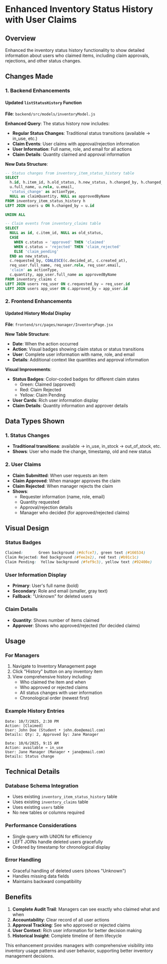 # Enhanced Inventory Status History with User Claims

## Overview
Enhanced the inventory status history functionality to show detailed information about users who claimed items, including claim approvals, rejections, and other status changes.

## Changes Made

### 1. Backend Enhancements

#### Updated `listStatusHistory` Function
**File**: `backend/src/models/inventoryModel.js`

**Enhanced Query**: The status history now includes:
- **Regular Status Changes**: Traditional status transitions (available → in_use, etc.)
- **Claim Events**: User claims with approval/rejection information
- **User Information**: Full name, role, and email for all actions
- **Claim Details**: Quantity claimed and approval information

**New Data Structure**:
```sql
-- Status changes from inventory_item_status_history table
SELECT 
  h.id, h.item_id, h.old_status, h.new_status, h.changed_by, h.changed_at,
  u.full_name, u.role, u.email,
  'status_change' as actionType,
  NULL as claimQuantity, NULL as approvedByName
FROM inventory_item_status_history h
LEFT JOIN users u ON h.changed_by = u.id

UNION ALL

-- Claim events from inventory_claims table  
SELECT 
  NULL as id, c.item_id, NULL as old_status,
  CASE 
    WHEN c.status = 'approved' THEN 'claimed'
    WHEN c.status = 'rejected' THEN 'claim_rejected' 
    ELSE 'claim_pending'
  END as new_status,
  c.requested_by, COALESCE(c.decided_at, c.created_at),
  req_user.full_name, req_user.role, req_user.email,
  'claim' as actionType,
  c.quantity, app_user.full_name as approvedByName
FROM inventory_claims c
LEFT JOIN users req_user ON c.requested_by = req_user.id
LEFT JOIN users app_user ON c.approved_by = app_user.id
```

### 2. Frontend Enhancements

#### Updated History Modal Display
**File**: `frontend/src/pages/manager/InventoryPage.jsx`

**New Table Structure**:
- **Date**: When the action occurred
- **Action**: Visual badges showing claim status or status transitions
- **User**: Complete user information with name, role, and email
- **Details**: Additional context like quantities and approval information

**Visual Improvements**:
- **Status Badges**: Color-coded badges for different claim states
  - Green: Claimed (approved)
  - Red: Claim Rejected  
  - Yellow: Claim Pending
- **User Cards**: Rich user information display
- **Claim Details**: Quantity information and approver details

## Data Types Shown

### 1. Status Changes
- **Traditional transitions**: available → in_use, in_stock → out_of_stock, etc.
- **Shows**: User who made the change, timestamp, old and new status

### 2. User Claims
- **Claim Submitted**: When user requests an item
- **Claim Approved**: When manager approves the claim
- **Claim Rejected**: When manager rejects the claim
- **Shows**: 
  - Requester information (name, role, email)
  - Quantity requested
  - Approval/rejection details
  - Manager who decided (for approved/rejected claims)

## Visual Design

### Status Badges
```css
Claimed:       Green background (#dcfce7), green text (#166534)
Claim Rejected: Red background (#fee2e2), red text (#b91c1c)  
Claim Pending:  Yellow background (#fef9c3), yellow text (#92400e)
```

### User Information Display
- **Primary**: User's full name (bold)
- **Secondary**: Role and email (smaller, gray text)
- **Fallback**: "Unknown" for deleted users

### Claim Details
- **Quantity**: Shows number of items claimed
- **Approver**: Shows who approved/rejected (for decided claims)

## Usage

### For Managers
1. Navigate to Inventory Management page
2. Click "History" button on any inventory item
3. View comprehensive history including:
   - Who claimed the item and when
   - Who approved or rejected claims
   - All status changes with user information
   - Chronological order (newest first)

### Example History Entries
```
Date: 10/7/2025, 2:30 PM
Action: [Claimed] 
User: John Doe (Student • john.doe@email.com)
Details: Qty: 2, Approved by: Jane Manager

Date: 10/6/2025, 9:15 AM  
Action: available → in_use
User: Jane Manager (Manager • jane@email.com)
Details: Status change
```

## Technical Details

### Database Schema Integration
- Uses existing `inventory_item_status_history` table
- Uses existing `inventory_claims` table
- Uses existing `users` table
- No new tables or columns required

### Performance Considerations
- Single query with UNION for efficiency
- LEFT JOINs handle deleted users gracefully
- Ordered by timestamp for chronological display

### Error Handling
- Graceful handling of deleted users (shows "Unknown")
- Handles missing data fields
- Maintains backward compatibility

## Benefits

1. **Complete Audit Trail**: Managers can see exactly who claimed what and when
2. **Accountability**: Clear record of all user actions
3. **Approval Tracking**: See who approved or rejected claims
4. **User Context**: Rich user information for better decision making
5. **Historical Insight**: Complete timeline of item lifecycle

This enhancement provides managers with comprehensive visibility into inventory usage patterns and user behavior, supporting better inventory management decisions.